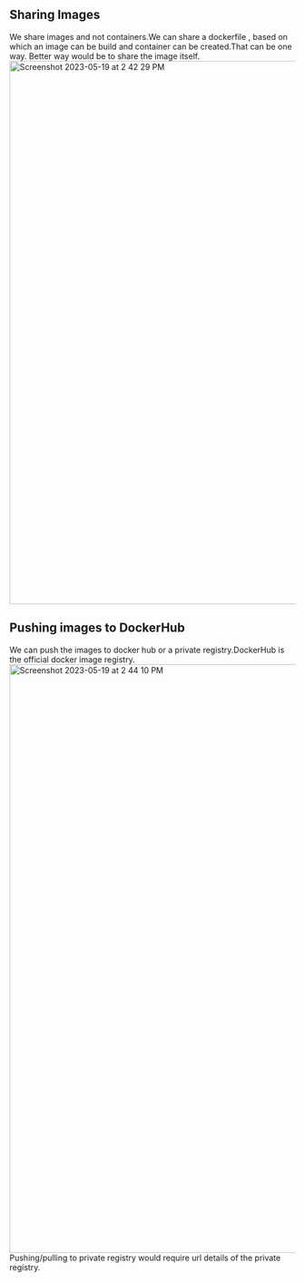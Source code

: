 ## Sharing Images
We share images and not containers.We can share a dockerfile , based on which an image can be build and container can be created.That can be one way.
Better way would be to share the image itself.
<img width="958" alt="Screenshot 2023-05-19 at 2 42 29 PM" src="https://github.com/Surbhi-Kohli/DockerAndk8s/assets/32058209/ec9bff13-e996-432f-8fed-61ed17e234ae">

## Pushing images to DockerHub
We can push the images to docker hub or a private registry.DockerHub is the official docker image registry.
<img width="1038" alt="Screenshot 2023-05-19 at 2 44 10 PM" src="https://github.com/Surbhi-Kohli/DockerAndk8s/assets/32058209/b746bad9-cb34-4284-bf14-81277651407f">
Pushing/pulling to private registry would require url details of the private registry.
